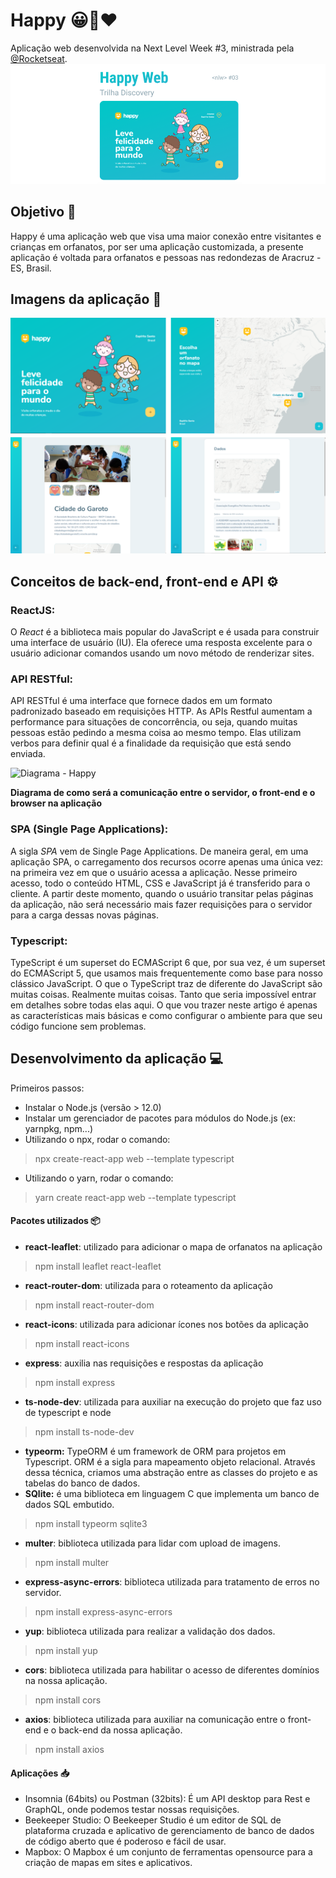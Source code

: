 # Happy 😀👫❤️

Aplicação web desenvolvida na Next Level Week #3, ministrada pela [@Rocketseat](https://github.com/rocketseat).
<img src="https://github.com/thaina-gomes/happy-web/blob/main/img-readme/happy-capa.PNG" alt="Happy">

## Objetivo 📑

Happy é uma aplicação web que visa uma maior conexão entre visitantes e crianças em orfanatos, por ser uma aplicação customizada, a presente aplicação é voltada para orfanatos e pessoas nas redondezas de Aracruz - ES, Brasil.

## Imagens da aplicação 📸

<img src="https://github.com/thaina-gomes/happy-web/blob/main/img-readme/happy-imagens.PNG" alt="Imagens Happy">

## Conceitos de back-end, front-end e API ⚙️

### ReactJS:
O *React* é a biblioteca mais popular do JavaScript e é usada para construir uma interface de usuário (IU). Ela oferece uma resposta excelente para o usuário adicionar comandos usando um novo método de renderizar sites.

### API RESTful:

API RESTful é uma interface que fornece dados em um formato padronizado baseado em requisições HTTP.
As APIs Restful aumentam a performance para situações de concorrência, ou seja, quando muitas pessoas estão pedindo a mesma coisa ao mesmo tempo. Elas utilizam verbos para definir qual é a finalidade da requisição que está sendo enviada.

<img src="https://phppot.com/wp-content/uploads/2015/10/restful-web-services-api-architecture.jpg" alt="Diagrama - Happy" width="450px">

**Diagrama de como será a comunicação entre o servidor, o front-end e o browser na aplicação**

### SPA (Single Page Applications):
A sigla *SPA* vem de Single Page Applications. De maneira geral, em uma aplicação SPA, o carregamento dos recursos ocorre apenas uma única vez: na primeira vez em que o usuário acessa a aplicação. Nesse primeiro acesso, todo o conteúdo HTML, CSS e JavaScript já é transferido para o cliente. A partir deste momento, quando o usuário transitar pelas páginas da aplicação, não será necessário mais fazer requisições para o servidor para a carga dessas novas páginas.

### Typescript:
TypeScript é um superset do ECMAScript 6 que, por sua vez, é um superset do ECMAScript 5, que usamos mais frequentemente como base para nosso clássico JavaScript. 
O que o TypeScript traz de diferente do JavaScript são muitas coisas. Realmente muitas coisas. Tanto que seria impossível entrar em detalhes sobre todas elas aqui. O que vou trazer neste artigo é apenas as características mais básicas e como configurar o ambiente para que seu código funcione sem problemas.

## Desenvolvimento da aplicação 💻
Primeiros passos:
- Instalar o Node.js (versão > 12.0)
- Instalar um gerenciador de pacotes para módulos do Node.js (ex: yarnpkg, npm...)
- Utilizando o npx, rodar o comando:
> npx create-react-app web --template typescript
- Utilizando o yarn, rodar o comando:
> yarn create react-app web --template typescript

#### Pacotes utilizados 📦
- **react-leaflet**: utilizado para adicionar o mapa de orfanatos na aplicação
> npm install leaflet react-leaflet
- **react-router-dom**: utilizada para o roteamento da aplicação
> npm install react-router-dom
- **react-icons**: utilizada para adicionar ícones nos botões da aplicação 
> npm install react-icons
- **express**: auxilia nas requisições e respostas da aplicação
> npm install express
- **ts-node-dev**: utilizada para auxiliar na execução do projeto que faz uso de typescript e node
> npm install ts-node-dev
- **typeorm:** TypeORM é um framework de ORM para projetos em Typescript. ORM é a sigla para mapeamento objeto relacional. Através dessa técnica, criamos uma abstração entre as classes do projeto e as tabelas do banco de dados. 
- **SQlite:**  é uma biblioteca em linguagem C que implementa um banco de dados SQL embutido.
>  npm install typeorm sqlite3
- **multer**: biblioteca utilizada para lidar com upload de imagens.
> npm install multer
- **express-async-errors**:  biblioteca utilizada para tratamento de erros no servidor.
> npm install express-async-errors
- **yup**:  biblioteca utilizada para realizar a validação dos dados.
> npm install yup
- **cors**:  biblioteca utilizada para habilitar o acesso de diferentes domínios na nossa aplicação.
> npm install cors
- **axios**:  biblioteca utilizada para auxiliar na comunicação entre o front-end e o back-end da nossa aplicação.
> npm install axios
#### Aplicações 📥
- Insomnia (64bits) ou Postman (32bits): É um API desktop para Rest e GraphQL, onde podemos testar nossas requisições.
- Beekeeper Studio: O Beekeeper Studio é um editor de SQL de plataforma cruzada e aplicativo de gerenciamento de banco de dados de código aberto que é poderoso e fácil de usar.
- Mapbox: O Mapbox é um conjunto de ferramentas opensource para a criação de mapas em sites e aplicativos.
